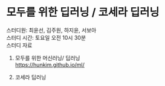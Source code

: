 # 모두를 위한 딥러닝 / 코세라 딥러닝

스터디원: 최윤선, 김주원, 하지윤, 서보아  
스터디 시간: 토요일 오전 10시 30분  
스터디 자료  
1. 모두를 위한 머신러닝/ 딥러닝   
https://hunkim.github.io/ml/

2. 코세라 딥러닝 
